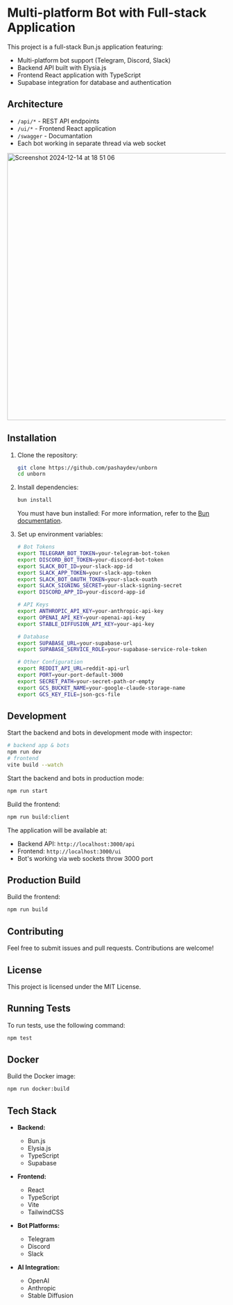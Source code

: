 # Multi-platform Bot with Full-stack Application

This project is a full-stack Bun.js application featuring:

-   Multi-platform bot support (Telegram, Discord, Slack)
-   Backend API built with Elysia.js
-   Frontend React application with TypeScript
-   Supabase integration for database and authentication

## Architecture

-   `/api/*` - REST API endpoints
-   `/ui/*` - Frontend React application
-   `/swagger` - Documantation
-   Each bot working in separate thread via web socket
<img width="615" alt="Screenshot 2024-12-14 at 18 51 06" src="https://github.com/user-attachments/assets/5dd90200-226c-4ee1-b563-524dc3724a2e" />


## Installation

1. Clone the repository:

    ```sh
    git clone https://github.com/pashaydev/unborn
    cd unborn
    ```

2. Install dependencies:

    ```sh
    bun install
    ```

    You must have bun installed:
    For more information, refer to the [Bun documentation](https://bun.sh/docs).

3. Set up environment variables:

    ```sh
    # Bot Tokens
    export TELEGRAM_BOT_TOKEN=your-telegram-bot-token
    export DISCORD_BOT_TOKEN=your-discord-bot-token
    export SLACK_BOT_ID=your-slack-app-id
    export SLACK_APP_TOKEN=your-slack-app-token
    export SLACK_BOT_OAUTH_TOKEN=your-slack-ouath
    export SLACK_SIGNING_SECRET=your-slack-signing-secret
    export DISCORD_APP_ID=your-discord-app-id

    # API Keys
    export ANTHROPIC_API_KEY=your-anthropic-api-key
    export OPENAI_API_KEY=your-openai-api-key
    export STABLE_DIFFUSION_API_KEY=your-api-key

    # Database
    export SUPABASE_URL=your-supabase-url
    export SUPABASE_SERVICE_ROLE=your-supabase-service-role-token

    # Other Configuration
    export REDDIT_API_URL=reddit-api-url
    export PORT=your-port-default-3000
    export SECRET_PATH=your-secret-path-or-empty
    export GCS_BUCKET_NAME=your-google-claude-storage-name
    export GCS_KEY_FILE=json-gcs-file
    ```

## Development

Start the backend and bots in development mode with inspector:

```sh
# backend app & bots
npm run dev
# frontend
vite build --watch
```

Start the backend and bots in production mode:

```sh
npm run start
```

Build the frontend:

```sh
npm run build:client
```

The application will be available at:

-   Backend API: `http://localhost:3000/api`
-   Frontend: `http://localhost:3000/ui`
-   Bot's working via web sockets throw 3000 port

## Production Build

Build the frontend:

```sh
npm run build
```

## Contributing

Feel free to submit issues and pull requests. Contributions are welcome!

## License

This project is licensed under the MIT License.

## Running Tests

To run tests, use the following command:

```sh
npm test
```

## Docker

Build the Docker image:

```sh
npm run docker:build
```

## Tech Stack

-   **Backend:**

    -   Bun.js
    -   Elysia.js
    -   TypeScript
    -   Supabase

-   **Frontend:**

    -   React
    -   TypeScript
    -   Vite
    -   TailwindCSS

-   **Bot Platforms:**

    -   Telegram
    -   Discord
    -   Slack

-   **AI Integration:**
    -   OpenAI
    -   Anthropic
    -   Stable Diffusion
